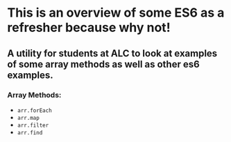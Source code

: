 # This is an overview of some ES6 as a refresher because why not!

## A utility for students at ALC to look at examples of some array methods as well as other es6 examples.

### Array Methods:
- `arr.forEach`
- `arr.map`
- `arr.filter`
- `arr.find`